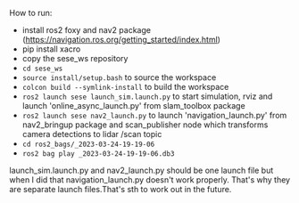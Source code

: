 How to run:
* install ros2 foxy and nav2 package (https://navigation.ros.org/getting_started/index.html)
* pip install xacro
* copy the sese_ws repository
* `cd sese_ws`
* `source install/setup.bash` to source the workspace
* `colcon build --symlink-install` to build the workspace
* `ros2 launch sese launch_sim.launch.py` to start simulation, rviz and launch 'online_async_launch.py' from slam_toolbox package 
* `ros2 launch sese nav2_launch.py` to launch 'navigation_launch.py' from nav2_bringup package and scan_publisher node which transforms camera detections to lidar /scan topic
* `cd ros2_bags/_2023-03-24-19-19-06`
* `ros2 bag play _2023-03-24-19-19-06.db3`

launch_sim.launch.py and nav2_launch.py should be one launch file but when I did that navigation_launch.py doesn't work properly. That's why they are separate launch files.That's sth to work out in the future.  
